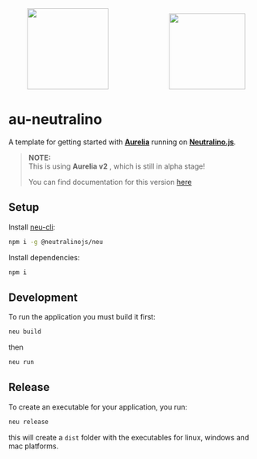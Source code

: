 <div align="center">
  <img src="https://cdn.rawgit.com/neutralinojs/neutralinojs.github.io/b667f2c2/docs/nllogo.png" width="160"/>
  &emsp;&emsp;&emsp;&emsp;&emsp;&emsp;&emsp;&emsp;
  <img src="https://aurelia.io/styles/images/aurelia-icon.svg" width="150"/>
</div>

# au-neutralino

  A template for getting started with **[Aurelia](https://aurelia.io)**
 running on **[Neutralino.js](https://neutralino.js.org)**.

 >**NOTE:**  
 >This is using **Aurelia v2** , which is still in alpha stage!
 >
 > You can find documentation for this version [here](https://docs.aurelia.io/)



 
## Setup
Install [neu-cli](https://neutralino.js.org/docs/#/tools/cli):
```sh
npm i -g @neutralinojs/neu
```

Install dependencies:
```sh
npm i
```

## Development
To run the application you must build it first:

```sh
neu build
```
then
```sh
neu run
```


## Release
To create an executable for your application, you run:

```sh
neu release
```
this will create a `dist` folder with the executables for linux, windows and mac platforms.
